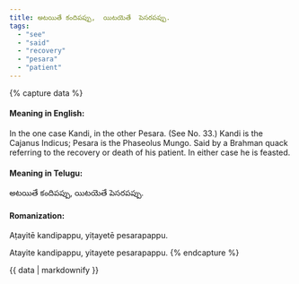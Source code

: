 ```yaml
---
title: అటయితే కందిపప్పు,  యిటయెతే  పెసరపప్పు.
tags:
  - "see"
  - "said"
  - "recovery"
  - "pesara"
  - "patient"
---
```


{% capture data %}
#### Meaning in English:
In the one case Kandi, in the other Pesara.
(See No. 33.)
Kandi is the Cajanus Indicus; Pesara is the Phaseolus Mungo.
Said by a Brahman quack referring to the recovery or death of his patient. In either case he is feasted.

#### Meaning in Telugu:
అటయితే కందిపప్పు,  యిటయెతే  పెసరపప్పు.

#### Romanization:
Aṭayitē kandipappu,  yiṭayetē  pesarapappu.

Atayite kandipappu,  yitayete  pesarapappu.
{% endcapture %}

{{ data | markdownify }}

